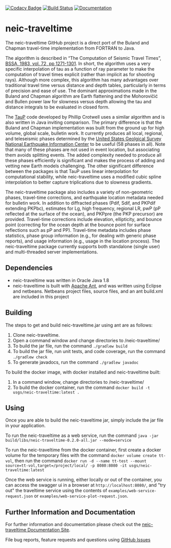 [![Codacy Badge](https://api.codacy.com/project/badge/Grade/04492b4350e744c6bf2ecc3560a66a5a)](https://app.codacy.com/app/jpatton-USGS/neic-traveltime?utm_source=github.com&utm_medium=referral&utm_content=usgs/neic-traveltime&utm_campaign=badger)
[![Build Status](https://travis-ci.org/usgs/neic-traveltime.svg?branch=master)](https://travis-ci.org/usgs/neic-traveltime)
[![Documentation](https://usgs.github.io/neic-traveltime/codedocumented.svg)](https://usgs.github.io/neic-traveltime/)

# neic-traveltime
The neic-traveltime GitHub project is a direct port of the Buland and Chapman travel-time implementation from FORTRAN to Java. 

The algorithm is described in “The Computation of Seismic Travel Times”, [BSSA, 1983, vol. 72, pp 1271-1301](https://pubs.geoscienceworld.org/ssa/bssa/article/73/5/1271/118430/the-computation-of-seismic-travel-times). In short, the algorithm uses a very specific interpolation of tau as a function of ray parameter to make the computation of travel times explicit (rather than implicit as for shooting rays). Although more complex, this algorithm has many advantages over traditional travel time versus distance and depth tables, particularly in terms of precision and ease of use. The dominant approximations made in the Buland and Chapman algorithm are Earth flattening and the Mohoroviĉić and Bullen power law for slowness versus depth allowing the tau and distance integrals to be evaluated in closed form.

The [TauP](https://github.com/crotwell/TauP) code developed by Phillip Crotwell uses a similar algorithm and is also written in Java inviting comparison. The primary difference is that the Buland and Chapman implementation was built from the ground up for high volume, global scale, bulletin work. It currently produces all local, regional, and teleseismic phases determined by the [United States Geolgical Survey National Earthquake Information Center](https://earthquake.usgs.gov/contactus/golden/neic.php) to be useful (58 phases in all). Note that many of these phases are not used in event location, but associating them avoids splitting events. The added complexity needed to produce all these phases efficiently is significant and makes the process of adding and vetting new Earth models challenging. The other significant difference between the packages is that TauP uses linear interpolation for computational stability, while neic-traveltime uses a modified cubic spline interpolation to better capture triplications due to slowness gradients.

The neic-traveltime package also includes a variety of non-geometric phases, travel-time corrections, and earthquake
location metadata needed for bulletin work. In addition to diffracted phases (Pdif, Sdif, and PKPdif extending PKPbc), estimates for Lg, high frequency, regional LR, pwP (pP reflected at the surface of the ocean), and PKPpre (the PKP precursor) are provided. Travel-time corrections include elevation, ellipticity, and bounce point (correcting for the ocean depth at the bounce point for surface reflections such as pP and PP). Travel-time metadata includes phase statistics, phase group information (e.g., for dealing with generic phase reports), and usage information (e.g., usage in the location process). The
neic-traveltime package currently supports both standalone (single user) and multi-threaded server implementations.

Dependencies
------
* neic-traveltime was written in Oracle Java 1.8
* neic-traveltime is built with [Apache Ant](http://ant.apache.org/), and was
written using Eclipse and netbeans.  Netbeans project files, source files,
and an ant build.xml are included in this project

Building
------
The steps to get and build neic-traveltime.jar using ant are as follows:

1. Clone neic-traveltime.
2. Open a command window and change directories to /neic-traveltime/
3. To build the jar file, run the command `./gradlew build`
4. To build the jar file, run unit tests, and code coverage, run the command `./gradlew check`
5. To generate javadocs, run the command `./gradlew javadoc`

To build the docker image, with docker installed and neic-traveltime built:

1. In a command window, change directories to /neic-traveltime/
2. To build the docker container, run the command `docker build -t usgs/neic-traveltime:latest .`

Using
-----
Once you are able to build the neic-traveltime jar, simply include the jar
file in your application.

To run the neic-traveltime as a web service, run the command `java -jar build/libs/neic-traveltime-0.2.0-all.jar --mode=service`

To run the neic-traveltime from the docker container, first create a docker volume for the temporary files with the command `docker volume create tt-vol`, then run the command `docker run -d --name tt-test --mount source=tt-vol,target=/project/local/ -p 8080:8080 -it usgs/neic-traveltime:latest`

Once the web service is running, either locally or out of the container, you can access the swagger ui in a browser at `http://localhost:8080/`, and "try out" the traveltime service using the contents of `examples/web-service-request.json` or `examples/web-service-plot-request.json`.

Further Information and Documentation
------
For further information and documentation please check out the [neic-traveltime Documentation Site](https://usgs.github.io/neic-traveltime/).

File bug reports, feature requests and questions using [GitHub Issues](https://github.com/usgs/neic-traveltime/issues)

